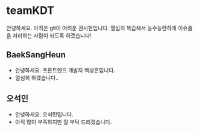 # teamKDT

안녕하세요. 아직은 git이 어려운 권시현입니다.
열심히 복습해서 능수능란하게 이슈들을 처리하는 사람이 되도록 하겠습니다!

## BaekSangHeun

- 안녕하세요. 프론트엔드 개발자 백상흔입니다.
- 열심히 하겠습니다..

## 오석민

- 안녕하세요. 오석민입니다.
- 아직 많이 부족하지만 잘 부탁 드리겠습니다.